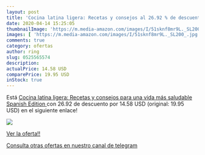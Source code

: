 ```yaml
---
layout: post
title: 'Cocina latina ligera: Recetas y consejos al 26.92 % de descuento'
date: 2020-04-14 15:25:05
thumbnailImage: 'https://m.media-amazon.com/images/I/51sknf8mr9L._SL200_.jpg'
images: [ 'https://m.media-amazon.com/images/I/51sknf8mr9L._SL200_.jpg' ]
comments: true
category: ofertas
author: ring
slug: 0525565574
description:
actualPrice: 14.58 USD
comparePrice: 19.95 USD
inStock: true
---
```


Está [Cocina latina ligera: Recetas y consejos para una vida más saludable  Spanish Edition ](https://www.amazon.com/dp/0525565574/?tag=redken08-20) con 26.92 de descuento por 14.58 USD (original: 19.95 USD) en el siguiente enlace!

[![](https://m.media-amazon.com/images/I/51sknf8mr9L._SL200_.jpg)](https://www.amazon.com/dp/0525565574/?tag=redken08-20)

[Ver la oferta!!](https://www.amazon.com/dp/0525565574/?tag=redken08-20)

[Consulta otras ofertas en nuestro canal de telegram](https://t.me/s/ofertas25)
